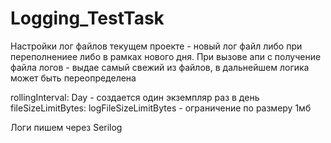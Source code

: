 # Logging_TestTask
Настройки лог файлов текущем проекте - новый лог файл либо при переполнениее либо в рамках нового дня. 
При вызове апи с получение файла логов - выдае самый свежий из файлов, в дальнейшем логика может быть переопределена 

rollingInterval: Day - создается один экземпляр раз в день 
fileSizeLimitBytes: logFileSizeLimitBytes - ограничение по размеру 1мб

Логи пишем через Serilog

